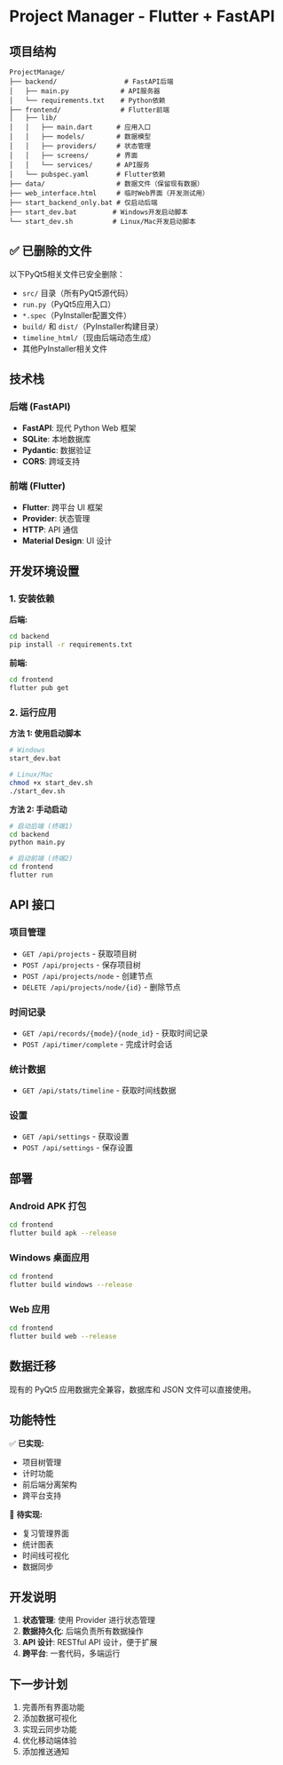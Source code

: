 # Project Manager - Flutter + FastAPI

## 项目结构

```
ProjectManage/
├── backend/                 # FastAPI后端
│   ├── main.py             # API服务器
│   └── requirements.txt    # Python依赖
├── frontend/               # Flutter前端
│   ├── lib/
│   │   ├── main.dart      # 应用入口
│   │   ├── models/        # 数据模型
│   │   ├── providers/     # 状态管理
│   │   ├── screens/       # 界面
│   │   └── services/      # API服务
│   └── pubspec.yaml       # Flutter依赖
├── data/                  # 数据文件（保留现有数据）
├── web_interface.html     # 临时Web界面（开发测试用）
├── start_backend_only.bat # 仅启动后端
├── start_dev.bat         # Windows开发启动脚本
└── start_dev.sh          # Linux/Mac开发启动脚本
```

## ✅ 已删除的文件

以下PyQt5相关文件已安全删除：
- `src/` 目录（所有PyQt5源代码）
- `run.py`（PyQt5应用入口）
- `*.spec`（PyInstaller配置文件）
- `build/` 和 `dist/`（PyInstaller构建目录）
- `timeline_html/`（现由后端动态生成）
- 其他PyInstaller相关文件

## 技术栈

### 后端 (FastAPI)

- **FastAPI**: 现代 Python Web 框架
- **SQLite**: 本地数据库
- **Pydantic**: 数据验证
- **CORS**: 跨域支持

### 前端 (Flutter)

- **Flutter**: 跨平台 UI 框架
- **Provider**: 状态管理
- **HTTP**: API 通信
- **Material Design**: UI 设计

## 开发环境设置

### 1. 安装依赖

**后端:**

```bash
cd backend
pip install -r requirements.txt
```

**前端:**

```bash
cd frontend
flutter pub get
```

### 2. 运行应用

**方法 1: 使用启动脚本**

```bash
# Windows
start_dev.bat

# Linux/Mac
chmod +x start_dev.sh
./start_dev.sh
```

**方法 2: 手动启动**

```bash
# 启动后端 (终端1)
cd backend
python main.py

# 启动前端 (终端2)
cd frontend
flutter run
```

## API 接口

### 项目管理

- `GET /api/projects` - 获取项目树
- `POST /api/projects` - 保存项目树
- `POST /api/projects/node` - 创建节点
- `DELETE /api/projects/node/{id}` - 删除节点

### 时间记录

- `GET /api/records/{mode}/{node_id}` - 获取时间记录
- `POST /api/timer/complete` - 完成计时会话

### 统计数据

- `GET /api/stats/timeline` - 获取时间线数据

### 设置

- `GET /api/settings` - 获取设置
- `POST /api/settings` - 保存设置

## 部署

### Android APK 打包

```bash
cd frontend
flutter build apk --release
```

### Windows 桌面应用

```bash
cd frontend
flutter build windows --release
```

### Web 应用

```bash
cd frontend
flutter build web --release
```

## 数据迁移

现有的 PyQt5 应用数据完全兼容，数据库和 JSON 文件可以直接使用。

## 功能特性

✅ **已实现:**

- 项目树管理
- 计时功能
- 前后端分离架构
- 跨平台支持

🚧 **待实现:**

- 复习管理界面
- 统计图表
- 时间线可视化
- 数据同步

## 开发说明

1. **状态管理**: 使用 Provider 进行状态管理
2. **数据持久化**: 后端负责所有数据操作
3. **API 设计**: RESTful API 设计，便于扩展
4. **跨平台**: 一套代码，多端运行

## 下一步计划

1. 完善所有界面功能
2. 添加数据可视化
3. 实现云同步功能
4. 优化移动端体验
5. 添加推送通知
